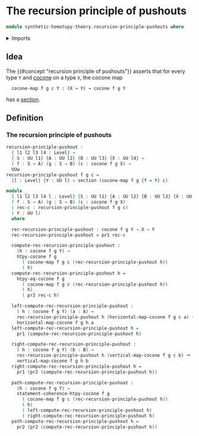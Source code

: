# The recursion principle of pushouts

```agda
module synthetic-homotopy-theory.recursion-principle-pushouts where
```

<details><summary>Imports</summary>

```agda
open import foundation.dependent-pair-types
open import foundation.identity-types
open import foundation.sections
open import foundation.universe-levels

open import synthetic-homotopy-theory.cocones-under-spans
open import synthetic-homotopy-theory.dependent-cocones-under-spans
```

</details>

## Idea

The {{#concept "recursion principle of pushouts"}} asserts that for every type
`Y` and [cocone](synthetic-homotopy-theory.dependent-cocones-under-spans.md) on
a type `X`, the cocone map

```text
  cocone-map f g c Y : (X → Y) → cocone f g Y
```

has a [section](foundation.sections.md).

## Definition

### The recursion principle of pushouts

```agda
recursion-principle-pushout :
  { l1 l2 l3 l4 : Level} →
  { S : UU l1} {A : UU l2} {B : UU l3} {X : UU l4} →
  ( f : S → A) (g : S → B) (c : cocone f g X) →
  UUω
recursion-principle-pushout f g c =
  {l : Level} {Y : UU l} → section (cocone-map f g {Y = Y} c)

module _
  { l1 l2 l3 l4 l : Level} {S : UU l1} {A : UU l2} {B : UU l3} {X : UU l4}
  ( f : S → A) (g : S → B) (c : cocone f g X)
  ( rec-c : recursion-principle-pushout f g c)
  ( Y : UU l)
  where

  rec-recursion-principle-pushout : cocone f g Y → X → Y
  rec-recursion-principle-pushout = pr1 rec-c

  compute-rec-recursion-principle-pushout :
    (h : cocone f g Y) →
    htpy-cocone f g
      ( cocone-map f g c (rec-recursion-principle-pushout h))
      ( h)
  compute-rec-recursion-principle-pushout h =
    htpy-eq-cocone f g
      ( cocone-map f g c (rec-recursion-principle-pushout h))
      ( h)
      ( pr2 rec-c h)

  left-compute-rec-recursion-principle-pushout :
    ( h : cocone f g Y) (a : A) →
    rec-recursion-principle-pushout h (horizontal-map-cocone f g c a) ＝
    horizontal-map-cocone f g h a
  left-compute-rec-recursion-principle-pushout h =
    pr1 (compute-rec-recursion-principle-pushout h)

  right-compute-rec-recursion-principle-pushout :
    ( h : cocone f g Y) (b : B) →
    rec-recursion-principle-pushout h (vertical-map-cocone f g c b) ＝
    vertical-map-cocone f g h b
  right-compute-rec-recursion-principle-pushout h =
    pr1 (pr2 (compute-rec-recursion-principle-pushout h))

  path-compute-rec-recursion-principle-pushout :
    (h : cocone f g Y) →
    statement-coherence-htpy-cocone f g
      ( cocone-map f g c (rec-recursion-principle-pushout h))
      ( h)
      ( left-compute-rec-recursion-principle-pushout h)
      ( right-compute-rec-recursion-principle-pushout h)
  path-compute-rec-recursion-principle-pushout h =
    pr2 (pr2 (compute-rec-recursion-principle-pushout h))
```
